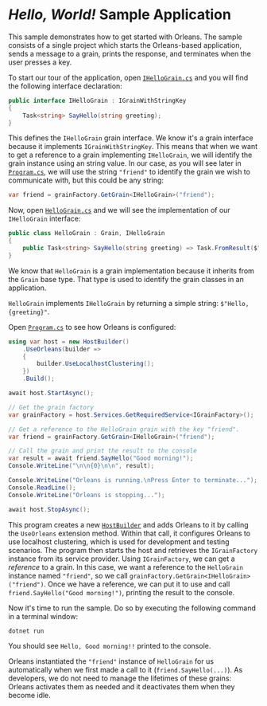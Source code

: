 # *Hello, World!* Sample Application

This sample demonstrates how to get started with Orleans. The sample consists of a single project which starts the Orleans-based application, sends a message to a grain, prints the response, and terminates when the user presses a key.

To start our tour of the application, open [`IHelloGrain.cs`](./IHelloGrain.cs) and you will find the following interface declaration:

``` C#
public interface IHelloGrain : IGrainWithStringKey
{
    Task<string> SayHello(string greeting);
}
```

This defines the `IHelloGrain` grain interface.
We know it's a grain interface because it implements `IGrainWithStringKey`.
This means that when we want to get a reference to a grain implementing `IHelloGrain`, we will identify the grain instance using an string value.
In our case, as you will see later in [`Program.cs`](./Program.cs), we will use the string `"friend"` to identify the grain we wish to communicate with, but this could be any string:

``` C#
var friend = grainFactory.GetGrain<IHelloGrain>("friend");
```

Now, open [`HelloGrain.cs`](./HelloGrain.cs) and we will see the implementation of our `IHelloGrain` interface:

``` C#
public class HelloGrain : Grain, IHelloGrain
{
    public Task<string> SayHello(string greeting) => Task.FromResult($"Hello, {greeting}!");
}
```

We know that `HelloGrain` is a grain implementation because it inherits from the `Grain` base type.
That type is used to identify the grain classes in an application.

`HelloGrain` implements `IHelloGrain` by returning a simple string: `$"Hello, {greeting}"`.

Open [`Program.cs`](./Program.cs) to see how Orleans is configured:

``` C#
using var host = new HostBuilder()
    .UseOrleans(builder =>
    {
        builder.UseLocalhostClustering();
    })
    .Build();

await host.StartAsync();

// Get the grain factory
var grainFactory = host.Services.GetRequiredService<IGrainFactory>();

// Get a reference to the HelloGrain grain with the key "friend".
var friend = grainFactory.GetGrain<IHelloGrain>("friend");

// Call the grain and print the result to the console
var result = await friend.SayHello("Good morning!"); 
Console.WriteLine("\n\n{0}\n\n", result);

Console.WriteLine("Orleans is running.\nPress Enter to terminate...");
Console.ReadLine();
Console.WriteLine("Orleans is stopping...");

await host.StopAsync();
```

This program creates a new [`HostBuilder`](https://docs.microsoft.com/dotnet/core/extensions/generic-host) and adds Orleans to it by calling the `UseOrleans` extension method.
Within that call, it configures Orleans to use localhost clustering, which is used for development and testing scenarios.
The program then starts the host and retrieves the `IGrainFactory` instance from its service provider.
Using `IGrainFactory`, we can get a *reference* to a grain.
In this case, we want a reference to the `HelloGrain` instance named `"friend"`, so we call `grainFactory.GetGrain<IHelloGrain>("friend")`.
Once we have a reference, we can put it to use and call `friend.SayHello("Good morning!")`, printing the result to the console.

Now it's time to run the sample. Do so by executing the following command in a terminal window:

``` powershell
dotnet run
```

You should see `Hello, Good morning!!` printed to the console.

Orleans instantiated the `"friend"` instance of `HelloGrain` for us automatically when we first made a call to it (`friend.SayHello(...)`).
As developers, we do not need to manage the lifetimes of these grains: Orleans activates them as needed and it deactivates them when they become idle.